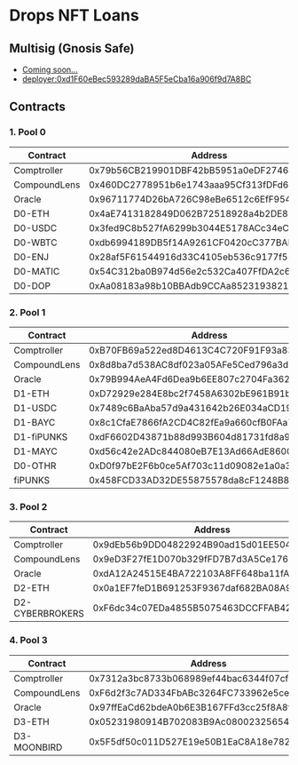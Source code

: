 # Drops NFT Loans

## Multisig (Gnosis Safe)

- [Coming soon...](https://gnosis-safe.io/app)
- [deployer:0xd1F60eBec593289daBA5F5eCba16a906f9d7A8BC](https://etherscan.io/address/0xd1f60ebec593289daba5f5ecba16a906f9d7a8bc)

## Contracts

### 1. Pool 0

| Contract     | Address                                    | Owner    |
| ------------ | ------------------------------------------ | -------- |
| Comptroller  | 0x79b56CB219901DBF42bB5951a0eDF27465F96206 | Deployer |
| CompoundLens | 0x460DC2778951b6e1743aaa95Cf313fDFd61f1ecA | ---      |
| Oracle       | 0x96711774D26bA726C98eBe6512c6EfF954a2e575 | ---      |
| D0-ETH       | 0x4aE7413182849D062B72518928a4b2DE87F0e411 | ---      |
| D0-USDC      | 0x3fed9C8b527fA6299b3044E5178ACc34eC2e25e2 | ---      |
| D0-WBTC      | 0xdb6994189DB5f14A9261CF0420cC377BADaB03bE | ---      |
| D0-ENJ       | 0x28af5F61544916d33C4105eb536c9177f5523b67 | ---      |
| D0-MATIC     | 0x54C312ba0B974d56e2c532Ca407FfDA2c6a14793 | ---      |
| D0-DOP       | 0xAa08183a98b10BBAdb9CCAa852319382120D4683 | ---      |

### 2. Pool 1

| Contract     | Address                                    | Owner    |
| ------------ | ------------------------------------------ | -------- |
| Comptroller  | 0xB70FB69a522ed8D4613C4C720F91F93a836EE2f5 | Deployer |
| CompoundLens | 0x8d8ba7d538AC8df023a05AFe5Ced796a3dc14E09 | ---      |
| Oracle       | 0x79B994AeA4Fd6Dea9b6EE807c2704Fa36219b5f6 | ---      |
| D1-ETH       | 0xD72929e284E8bc2f7458A6302bE961B91bccB339 | ---      |
| D1-USDC      | 0x7489c6BaAba57d9a431642b26E034aCD191039f7 | ---      |
| D1-BAYC      | 0x8c1CfaE7866fA2CD4C82fEa9a660cfB0FAa7578F | ---      |
| D1-fiPUNKS   | 0xdF6602D43871b88d993B604d81731fd8a90cF645 | ---      |
| D1-MAYC      | 0xd56c42e2ADc844080eB7E13Ad66AdE8600470179 | ---      |
| D0-OTHR      | 0xD0f97bE2F6b0ce5Af703c11d09082e1a0a3855Be | ---      |
| fiPUNKS      | 0x458FCD33AD32DE55875578da8cF1248B8765EC95 | ---      |

### 3. Pool 2

| Contract        | Address                                    | Owner    |
| --------------- | ------------------------------------------ | -------- |
| Comptroller     | 0x9dEb56b9DD04822924B90ad15d01EE50415f8bC7 | Deployer |
| CompoundLens    | 0x9eD3F27fE1D070b329fFD7B7d3A5Ce176D845884 | ---      |
| Oracle          | 0xdA12A24515E4BA722103A8FF648ba11fAF7992E1 | ---      |
| D2-ETH          | 0x0a1EF7feD1B691253F9367daf682BA08A9D2fD9C | ---      |
| D2-CYBERBROKERS | 0xF6dc34c07EDa4855B5075463DCCFFAB42598415b | ---      |

### 4. Pool 3

| Contract     | Address                                    | Owner    |
| ------------ | ------------------------------------------ | -------- |
| Comptroller  | 0x7312a3bc8733b068989ef44bac6344f07cfcde7f | Deployer |
| CompoundLens | 0xF6d2f3c7AD334FbABc3264FC733962e5ceA65F5A | ---      |
| Oracle       | 0x97ffEaCd62bdeA0b6E3B167FFd3cc25f8A8fc47f | ---      |
| D3-ETH       | 0x05231980914B702083B9Ac08002325654F6eb95B | ---      |
| D3-MOONBIRD  | 0x5F5df50c011D527E19e50B1EaC8A18e7827Ed23B | ---      |
